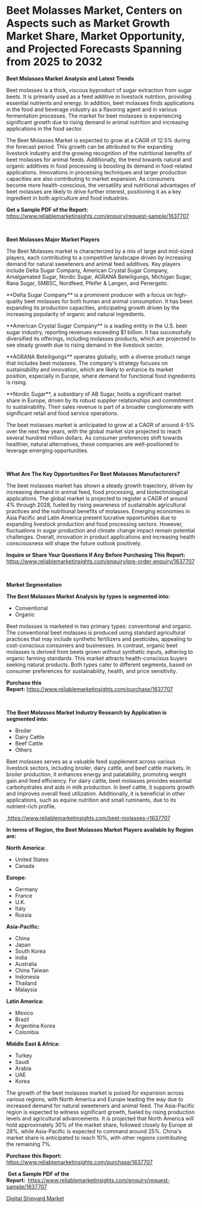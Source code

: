 <p><h1>Beet Molasses Market, Centers on Aspects such as Market Growth Market Share, Market Opportunity, and Projected Forecasts Spanning from 2025 to 2032</h1></p><p><strong>Beet Molasses Market Analysis and Latest Trends</strong></p>
<p><p>Beet molasses is a thick, viscous byproduct of sugar extraction from sugar beets. It is primarily used as a feed additive in livestock nutrition, providing essential nutrients and energy. In addition, beet molasses finds applications in the food and beverage industry as a flavoring agent and in various fermentation processes. The market for beet molasses is experiencing significant growth due to rising demand in animal nutrition and increasing applications in the food sector.</p><p>The Beet Molasses Market is expected to grow at a CAGR of 12.5% during the forecast period. This growth can be attributed to the expanding livestock industry and the growing recognition of the nutritional benefits of beet molasses for animal feeds. Additionally, the trend towards natural and organic additives in food processing is boosting its demand in food-related applications. Innovations in processing techniques and larger production capacities are also contributing to market expansion. As consumers become more health-conscious, the versatility and nutritional advantages of beet molasses are likely to drive further interest, positioning it as a key ingredient in both agriculture and food industries.</p></p>
<p><strong>Get a Sample PDF of the Report:&nbsp;</strong> <a href="https://www.reliablemarketinsights.com/enquiry/request-sample/1637707?utm_campaign=2102&utm_medium=2&utm_source=Github&utm_content=ia&utm_term=07032025&utm_id=beet-molasses">https://www.reliablemarketinsights.com/enquiry/request-sample/1637707</a></p>
<p>&nbsp;</p>
<p><strong>Beet Molasses Major Market Players</strong></p>
<p><p>The Beet Molasses market is characterized by a mix of large and mid-sized players, each contributing to a competitive landscape driven by increasing demand for natural sweeteners and animal feed additives. Key players include Delta Sugar Company, American Crystal Sugar Company, Amalgamated Sugar, Nordic Sugar, AGRANA Beteiligungs, Michigan Sugar, Rana Sugar, SMBSC, Nordfeed, Pfeifer & Langen, and Penergetic.</p><p>**Delta Sugar Company** is a prominent producer with a focus on high-quality beet molasses for both human and animal consumption. It has been expanding its production capacities, anticipating growth driven by the increasing popularity of organic and natural ingredients.</p><p>**American Crystal Sugar Company** is a leading entity in the U.S. beet sugar industry, reporting revenues exceeding $1 billion. It has successfully diversified its offerings, including molasses products, which are projected to see steady growth due to rising demand in the livestock sector.</p><p>**AGRANA Beteiligungs** operates globally, with a diverse product range that includes beet molasses. The company's strategy focuses on sustainability and innovation, which are likely to enhance its market position, especially in Europe, where demand for functional food ingredients is rising.</p><p>**Nordic Sugar**, a subsidiary of AB Sugar, holds a significant market share in Europe, driven by its robust supplier relationships and commitment to sustainability. Their sales revenue is part of a broader conglomerate with significant retail and food service operations.</p><p>The beet molasses market is anticipated to grow at a CAGR of around 4-5% over the next few years, with the global market size projected to reach several hundred million dollars. As consumer preferences shift towards healthier, natural alternatives, these companies are well-positioned to leverage emerging opportunities.</p></p>
<p>&nbsp;</p>
<p><strong>What Are The Key Opportunities For Beet Molasses Manufacturers?</strong></p>
<p><p>The beet molasses market has shown a steady growth trajectory, driven by increasing demand in animal feed, food processing, and biotechnological applications. The global market is projected to register a CAGR of around 4% through 2028, fueled by rising awareness of sustainable agricultural practices and the nutritional benefits of molasses. Emerging economies in Asia Pacific and Latin America present lucrative opportunities due to expanding livestock production and food processing sectors. However, fluctuations in sugar production and climate change impact remain potential challenges. Overall, innovation in product applications and increasing health consciousness will shape the future outlook positively.</p></p>
<p><strong>Inquire or Share Your Questions If Any Before Purchasing This Report:</strong> <a href="https://www.reliablemarketinsights.com/enquiry/pre-order-enquiry/1637707?utm_campaign=2102&utm_medium=2&utm_source=Github&utm_content=ia&utm_term=07032025&utm_id=beet-molasses">https://www.reliablemarketinsights.com/enquiry/pre-order-enquiry/1637707</a></p>
<p>&nbsp;</p>
<p><strong>Market Segmentation</strong></p>
<p><strong>The Beet Molasses Market Analysis by types is segmented into:</strong></p>
<p><ul><li>Conventional</li><li>Organic</li></ul></p>
<p><p>Beet molasses is marketed in two primary types: conventional and organic. The conventional beet molasses is produced using standard agricultural practices that may include synthetic fertilizers and pesticides, appealing to cost-conscious consumers and businesses. In contrast, organic beet molasses is derived from beets grown without synthetic inputs, adhering to organic farming standards. This market attracts health-conscious buyers seeking natural products. Both types cater to different segments, based on consumer preferences for sustainability, health, and price sensitivity.</p></p>
<p><strong>Purchase this Report:&nbsp;</strong><a href="https://www.reliablemarketinsights.com/purchase/1637707?utm_campaign=2102&utm_medium=2&utm_source=Github&utm_content=ia&utm_term=07032025&utm_id=beet-molasses">https://www.reliablemarketinsights.com/purchase/1637707</a></p>
<p>&nbsp;</p>
<p><strong>The Beet Molasses Market Industry Research by Application is segmented into:</strong></p>
<p><ul><li>Broiler</li><li>Dairy Cattle</li><li>Beef Cattle</li><li>Others</li></ul></p>
<p><p>Beet molasses serves as a valuable feed supplement across various livestock sectors, including broiler, dairy cattle, and beef cattle markets. In broiler production, it enhances energy and palatability, promoting weight gain and feed efficiency. For dairy cattle, beet molasses provides essential carbohydrates and aids in milk production. In beef cattle, it supports growth and improves overall feed utilization. Additionally, it is beneficial in other applications, such as equine nutrition and small ruminants, due to its nutrient-rich profile.</p></p>
<p><a href="https://www.reliablemarketinsights.com/beet-molasses-r1637707?utm_campaign=2102&utm_medium=2&utm_source=Github&utm_content=ia&utm_term=07032025&utm_id=beet-molasses">&nbsp;https://www.reliablemarketinsights.com/beet-molasses-r1637707</a></p>
<p><strong>In terms of Region, the Beet Molasses Market Players available by Region are:</strong></p>
<p>
    <p> <strong> North America: </strong>
        <ul>
            <li>United States</li>
            <li>Canada</li>
        </ul>
        </p> 
    <p> <strong> Europe: </strong>
        <ul>
            <li>Germany</li>
            <li>France</li>
            <li>U.K.</li>
            <li>Italy</li>
            <li>Russia</li>
        </ul>
        </p> 
    <p> <strong> Asia-Pacific: </strong>
        <ul>
            <li>China</li>
            <li>Japan</li>
            <li>South Korea</li>
            <li>India</li>
            <li>Australia</li>
            <li>China Taiwan</li>
            <li>Indonesia</li>
            <li>Thailand</li>
            <li>Malaysia</li>
        </ul>
        </p> 
    <p> <strong> Latin America: </strong>
        <ul>
            <li>Mexico</li>
            <li>Brazil</li>
            <li>Argentina Korea</li>
            <li>Colombia</li>
        </ul>
        </p> 
    <p> <strong> Middle East & Africa: </strong>
        <ul>
            <li>Turkey</li>
            <li>Saudi</li>
            <li>Arabia</li>
            <li>UAE</li>
            <li>Korea</li>
        </ul>
    </p>
    </p>
<p><p>The growth of the beet molasses market is poised for expansion across various regions, with North America and Europe leading the way due to increased demand for natural sweeteners and animal feed. The Asia-Pacific region is expected to witness significant growth, fueled by rising production levels and agricultural advancements. It is projected that North America will hold approximately 30% of the market share, followed closely by Europe at 28%, while Asia-Pacific is expected to command around 25%. China's market share is anticipated to reach 10%, with other regions contributing the remaining 7%.</p></p>
<p><strong>Purchase this Report: </strong><a href="https://www.reliablemarketinsights.com/purchase/1637707?utm_campaign=2102&utm_medium=2&utm_source=Github&utm_content=ia&utm_term=07032025&utm_id=beet-molasses">https://www.reliablemarketinsights.com/purchase/1637707</a></p>
<p>&nbsp;<strong>Get a Sample PDF of the Report:&nbsp;&nbsp;</strong><a href="https://www.reliablemarketinsights.com/enquiry/request-sample/1637707?utm_campaign=2102&utm_medium=2&utm_source=Github&utm_content=ia&utm_term=07032025&utm_id=beet-molasses">https://www.reliablemarketinsights.com/enquiry/request-sample/1637707</a></p>
<p><strong></strong></p>
<p><p><a href="https://github.com/mahnoor2003/Market-Research-Report-List-7/blob/main/digital-shipyard-market.md?utm_campaign=2102&utm_medium=2&utm_source=Github&utm_content=ia&utm_term=07032025&utm_id=beet-molasses">Digital Shipyard Market</a></p></p>